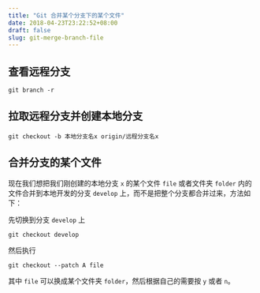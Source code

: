 ```yaml
---
title: "Git 合并某个分支下的某个文件"
date: 2018-04-23T23:22:52+08:00
draft: false
slug: git-merge-branch-file
---
```


## 查看远程分支

```
git branch -r
```

## 拉取远程分支并创建本地分支

```
git checkout -b 本地分支名x origin/远程分支名x
```

## 合并分支的某个文件

现在我们想把我们刚创建的本地分支 `x` 的某个文件 `file` 或者文件夹 `folder` 内的文件合并到本地开发的分支 `develop` 上，而不是把整个分支都合并过来，方法如下：

先切换到分支 `develop` 上
```
git checkout develop
```

然后执行
```
git checkout --patch A file
```

其中 `file` 可以换成某个文件夹 `folder`，然后根据自己的需要按 `y` 或者 `n`。


